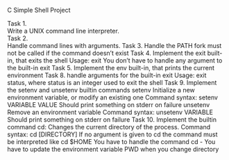 C Simple Shell Project

Task 1. <br>
	Write a UNIX command line interpreter.<br>
Task 2. <br>
	Handle command lines with arguments.
Task 3.
	Handle the PATH
	fork must not be called if the command doesn’t exist
Task 4.
	Implement the exit built-in, that exits the shell
	Usage: exit
	You don’t have to handle any argument to the built-in exit
Task 5.
	Implement the env built-in, that prints the current environment
Task 8.
	handle arguments for the built-in exit
	Usage: exit status, where status is an integer used to exit the shell
Task 9.
	Implement the setenv and unsetenv builtin commands
		setenv
			Initialize a new environment variable, or modify an existing one
			Command syntax: setenv VARIABLE VALUE
			Should print something on stderr on failure
		unsetenv
			Remove an environment variable
			Command syntax: unsetenv VARIABLE
			Should print something on stderr on failure
Task 10.
	Implement the builtin command cd:
		Changes the current directory of the process.
		Command syntax: cd [DIRECTORY]
		If no argument is given to cd the command must be interpreted like cd $HOME
		You have to handle the command cd -
		You have to update the environment variable PWD when you change directory
